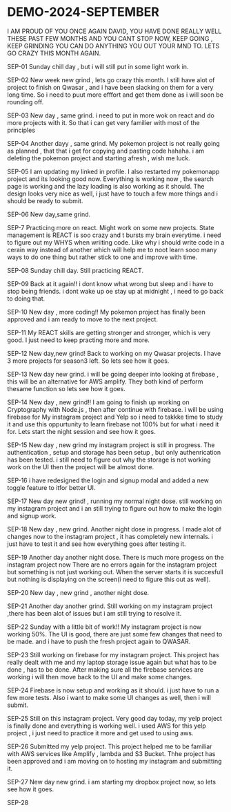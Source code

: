 # DEMO-2024-SEPTEMBER
I AM PROUD OF YOU ONCE AGAIN DAVID, YOU HAVE DONE REALLY WELL THESE PAST FEW MONTHS AND YOU CANT STOP NOW, KEEP GOING , KEEP GRINDING YOU CAN DO ANYTHING YOU OUT YOUR MND TO.
LETS GO CRAZY THIS MONTH AGAIN.

SEP-01
Sunday chill day , but i will still put in some light work in.

SEP-02
New week new grind , lets go crazy this month.
I still have alot of project to finish on Qwasar , and i have been slacking on them for a very long time.
So i need to puut more efffort and get them done as i will soon be rounding off.

SEP-03
New day , same grind.
i need to put in more wok on react and do more projects with it.
So that i can get very familier with most of the principles

SEP-04
Another dayy , same grind.
My pokemon project is not really going as planned , that that i get for copying and pasting code hahaha.
i am deleting the pokemon project and starting afresh , wish me luck.

SEP-05
I am updating my linked in profile.
I also restarted my pokemonapp project and its looking good now.
Everything is working now , the search page is working and the lazy loading is also working as it should.
The design looks very nice as well, i just have to touch a few more things and i should be ready to submit.

SEP-06
New day,same grind.

SEP-7
Practicing more on react.
Might work on some new projects.
State management is REACT is soo crazy and t bursts my brain everytime.
i need to figure out my WHYS when wriiting code.
Like why i should write code in a cerain way instead of another which will help me to noot learn sooo many ways to do one thing but rather stick to one and improve with time.

SEP-08
Sunday chill day.
Still practicing REACT.

SEP-09
Back at it again!!
i dont know what wrong but sleep and i have to stop being friends.
i dont wake up oe stay up at midnight , i need to go back to doing that.

SEP-10
New day , more coding!!
My pokemon project has finally been approved and i am ready to move to the next project.

SEP-11
My REACT skills are getting stronger and stronger, which is very good.
I just need to keep practing more and more.

SEP-12
New day,new grind!
Back to working on my Qwasar projects.
I have 3 more projects for season3 left.
So lets see how it goes.

SEP-13
New day new grind.
i will be going deeper into looking at firebase , this will be an alternative for AWS amplify.
They both kind of perform thesame function so lets see how it goes.

SEP-14
New day , new grind!!
I am going to finish up working on Cryptography with Node.js , then after continue with firebase.
i will be using firebase for My instagram project and Yelp so i need to takkke time to study it and use this oppurtunity to learn firebase not 100% but for what i need it for.
Lets start the night session and see how it goes.

SEP-15
New day , new grind
my instagram project is still in progress.
The authentication , setup and storage has been setup , but only authenrication has been tested.
i still need to figure out why the storage is not working work on the UI then the project will be almost done.

SEP-16
i have redesigned the login and signup modal and added a new toggle feature to itfor better UI.

SEP-17
New day new grind! , running my normal night dose. 
still working on my instagram project and i an still trying to figure out how to make the login and signup work.

SEP-18
New day , new grind. Another night dose in progress.
I made alot of changes now to the instagram project , it has completely new internals.
i just have to test it and see how everything goes after testing it.

SEP-19
Another day another night dose.
There is much more progess on the instagram project now
There are no errors again for the instagram project but something is not just working out.
When the server starts it is succesfull but nothing is displaying on the screen(i need to figure this out as well).

SEP-20
New day , new grind , another night dose.

SEP-21
Another day another grind.
Still working on my instagram project ,there has been alot of issues but i am still trying to resolve it.

SEP-22
Sunday with a little bit of work!!
My instagram project is now working 50%.
The UI is good, there are just some few changes that need to be made.
and i have to push the fresh project again to QWASAR.

SEP-23
Still working on firebase for my instagram project.
This project has really dealt with me and my laptop storage issue again but what has to be done , has to be done.
After making sure all the firebase services are working i will then move back to the UI and make some changes.

SEP-24
Firebase is now setup and working as it should.
i just have to run a few more tests.
Also i want to make some UI changes as well, then i will submit.

SEP-25
Still on this instagram project.
Very good day today, my yelp project is finally done and everything is working well.
i used AWS for this yelp project , i just need to practice it more and get used to using aws.

SEP-26
Submitted my yelp project.
This project helped me to be familiar with AWS services like Amplify , lambda and S3 Bucket.
Thhe project has been approved and i am moving on to hosting my instagram and submitting it.

SEP-27
New day new grind.
i am starting my dropbox project now, so lets see how it goes.

SEP-28

